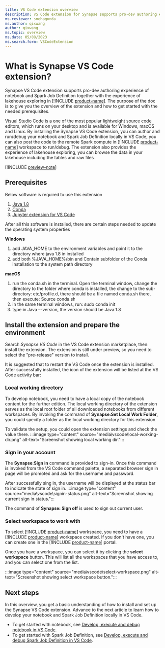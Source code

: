 ```yaml
---
title: VS Code extension overview
description: VS Code extension for Synapse supports pro-dev authoring experience of Notebook and Spark Job definition together with the experience of lakehouse exploring.
ms.reviewer: snehagunda
ms.author: qixwang
author: qixwang
ms.topic: overview
ms.date: 05/08/2023
ms.search.form: VSCodeExtension
---
```


# What is Synapse VS Code extension?

Synapse VS Code extension supports pro-dev authoring experience of notebook and Spark Job Definition together with the experience of lakehouse exploring in [!INCLUDE [product-name](../includes/product-name.md)]. The purpose of the doc is to give you the overview of the extension and how to get started with the needed prerequisites.

Visual Studio Code is a one of the most popular lightweight source code editors, which runs on your desktop and is available for Windows, macOS and Linux. By installing the Synapse VS Code extension, you can author and run/debug your notebook and Spark Job Definition locally in VS Code, you can also post the code to the remote Spark compute in [!INCLUDE [product-name](../includes/product-name.md)] workspace to run/debug. The extension also provides the experience of lakehouse exploring, you can browse the data in your lakehouse including the tables and raw files

[!INCLUDE [preview-note](../includes/preview-note.md)]

## Prerequisites
Below software is required to use this extension
1. [Java 1.8](https://www.oracle.com/java/technologies/javase/javase8-archive-downloads.html)
2. [Conda](https://docs.conda.io/latest/miniconda.html)
3. [Jupyter extension for VS Code](https://marketplace.visualstudio.com/items?itemName=ms-toolsai.jupyter)
 
After all this software is installed, there are certain steps needed to update the operating system properties

**Windows** 
1. add JAVA_HOME to the environment variables and point it to the directory where java 1.8 in installed
2. add both %JAVA_HOME%/bin and Contain subfolder of the Conda installation to the system path directory

**macOS**  
1. run the conda.sh in the terminal. Open the terminal window, change the directory to the folder where conda is installed, the change to the sub-directory: etc/profile.d, there should be a file named conda.sh there, then execute: Source conda.sh
2. in the same terminal windows, run: sudo conda init
3. type in Java –-version, the version should be Java 1.8 

## Install the extension and prepare the environment
Search *Synapse VS Code* in the VS Code extension marketplace, then install the extension. The extension is still under preview, so you need to select the "pre-release" version to install.

It is suggested that to restart the VS Code once the extension is installed. After successfully installed, the icon of the extension will be listed at the VS Code activity bar:

### Local working directory

To develop notebook, you need to have a local copy of the notebook content for the further edition. The local working directory of the extension serves as the local root folder of all downloaded notebooks from different workspaces. By invoking the command of **Synapse:Set Local Work Folder**, you could specify a folder as the local working directory for this extension.
 
To validate the setup, you could open the extension settings and check the value there.
 :::image type="content" source="media\vscode\local-working-dir.png" alt-text="Screenshot showing local working dir.":::

### Sign in your account

The **Synapse:Sign in** command is provided to sign-in. Once this command is invoked from the VS Code command palette, a separated browser sign in page will be promoted and ask for the username and password.

After successfully sing in, the username will be displayed at the status bar to indicate the state of sign in.
    :::image type="content" source="media\vscode\signin-status.png" alt-text="Screenshot showing current sign in status.":::

The command of **Synapse: Sign off** is used to sign out current user.

### Select workspace to work with
To select [!INCLUDE [product-name](../includes/product-name.md)] workspace, you need to have a [!INCLUDE [product-name](../includes/product-name.md)] workspace created. If you don't have one, you can create one in the [!INCLUDE [product-name](../includes/product-name.md)] portal.

Once you have a workspace, you can select it by clicking the **select workspace** button. This will list all the workspaces that you have access to, and you can select one from the list.

:::image type="content" source="media\vscode\select-workspace.png" alt-text="Screenshot showing select workspace button.":::

## Next steps

In this overview, you get a basic understanding of how to install and set up the Synapse VS Code extension. Advance to the next article to learn how to develop your notebook and Spark Job Definition locally in VS Code.

- To get started with notebook, see [Develop, execute and debug notebook in VS Code](author-notebook-with-vs-code.md).
- To get started with Spark Job Definition, see [Develop, execute and debug Spark Job Definition in VS Code](author-sjd-with-vs-code.md).
